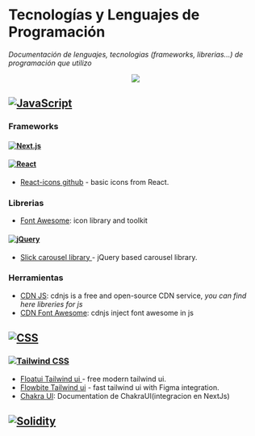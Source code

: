 # Tecnologías y Lenguajes de Programación

*Documentación de lenguajes, tecnologias (frameworks, librerias...) de programación que utilizo*

<p align="center">
 <a href="#">
    <img src="https://skillicons.dev/icons?i=solidity,git,ipfs,express,github,html,css,styledcomponents,tailwind,js,ts,md,prisma,mongodb,nextjs,nodejs,react,redux,threejs,ableton,bash,java,vscode,firebase,py,tensorflow,discord,docker&perline=14" />
 </a>
</p>

## [![JavaScript](https://img.shields.io/badge/-JavaScript-F7DF1E?style=for-the-badge&logo=javascript&logoColor=black)](https://developer.mozilla.org/es/docs/Web/JavaScript)
### Frameworks 
#### [![Next.js](https://img.shields.io/badge/Next.js-%23111111.svg?style=for-the-badge&logo=next.js&logoColor=white)](https://nextjs.org/docs)
#### [![React](https://img.shields.io/badge/-React-61DAFB?style=for-the-badge&logo=react&logoColor=white)](https://react.dev/learn)
- [React-icons github](https://react-icons.github.io/react-icons/) - basic icons from React.
### Librerias
- [Font Awesome](https://fontawesome.com/): icon library and toolkit
#### [![jQuery](https://img.shields.io/badge/-jQuery-0769AD?style=for-the-badge&logo=jquery&logoColor=white)](https://jquery.com/)
- [Slick carousel library ](https://kenwheeler.github.io/slick/) - jQuery based carousel library.
### Herramientas
- [CDN JS](https://cdnjs.com/): cdnjs is a free and open-source CDN service, *you can find here libreries for js*
- [CDN Font Awesome](https://cdnjs.com/libraries/font-awesome): cdnjs inject font awesome in js


## [![CSS](https://img.shields.io/badge/-CSS-1572B6?style=for-the-badge&logo=css3&logoColor=white)](https://developer.mozilla.org/es/docs/Web/CSS)
### [![Tailwind CSS](https://img.shields.io/badge/Tailwind%20CSS-%231a202c.svg?style=for-the-badge&logo=tailwind-css&logoColor=38b2ac)](https://tailwindcss.com/)
- [Floatui Tailwind ui ](https://floatui.com/) - free modern tailwind ui.
- [Flowbite Tailwind ui](https://flowbite.com/) - fast tailwind ui with Figma integration.
- [Chakra UI](https://chakra-ui.com/getting-started/nextjs-app-guide): Documentation de ChakraUI(integracion en NextJs)
## [![Solidity](https://img.shields.io/badge/-Solidity-363636?style=for-the-badge&logo=solidity&logoColor=white)](https://docs.soliditylang.org/en/v0.8.23/)




